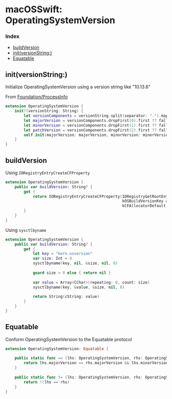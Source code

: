 # macOSSwift: OperatingSystemVersion

### Index

* [buildVersion](https://github.com/erikberglund/macOSSwift/blob/master/macOSSwift_OperatingSystemVersion.md#buildversion)
* [init(versionString:)](https://github.com/erikberglund/macOSSwift/blob/master/macOSSwift_OperatingSystemVersion.md#initialize-operatingsystemversion-using-a-version-string-like-10136)
* [Equatable](https://github.com/erikberglund/macOSSwift/blob/master/macOSSwift_OperatingSystemVersion.md#equatable)

## init(versionString:)

Initialize OperatingSystemVersion using a version string like "10.13.6"

From [Foundation/ProcessInfo](https://github.com/apple/swift-corelibs-foundation/blob/5ffa3c88dcfdc3db73a7fcd7f1ca27611f59a0ef/Foundation/ProcessInfo.swift#L142-L146)

```swift
extension OperatingSystemVersion {
    init?(versionString: String) {
        let versionComponents = versionString.split(separator: ".").map(String.init).compactMap({ Int($0) })
        let majorVersion = versionComponents.dropFirst(0).first ?? fallbackMajor
        let minorVersion = versionComponents.dropFirst(1).first ?? fallbackMinor
        let patchVersion = versionComponents.dropFirst(2).first ?? fallbackPatch
        self.init(majorVersion: majorVersion, minorVersion: minorVersion, patchVersion: patchVersion)
    }
}
```

## buildVersion

Using `IORegistryEntryCreateCFProperty`

```swift
extension OperatingSystemVersion {
    public var buildVersion: String? {
        get {
            return IORegistryEntryCreateCFProperty(IORegistryGetRootEntry(kIOMasterPortDefault),
                                                   kOSBuildVersionKey as CFString,
                                                   kCFAllocatorDefault, 0)?.takeRetainedValue() as? String
        }
    }
}
```

Using `sysctlbyname`

```swift
extension OperatingSystemVersion {
    public var buildVersion: String? {
        get {
            let key = "kern.osversion"
            var size: Int = 0
            sysctlbyname(key, nil, &size, nil, 0)
            
            guard size > 0 else { return nil }
            
            var value = Array<CChar>(repeating: 0, count: size)
            sysctlbyname(key, &value, &size, nil, 0)
            
            return String(cString: value)
        }
    }
}
```

## Equatable

Conform OperatingSystemVersion to the Equatable protocol

```swift
extension OperatingSystemVersion: Equatable {
    
    public static func == (lhs: OperatingSystemVersion, rhs: OperatingSystemVersion) -> Bool {
        return lhs.majorVersion == rhs.majorVersion && lhs.minorVersion == rhs.minorVersion && lhs.patchVersion == rhs.patchVersion
    }
    
    public static func != (lhs: OperatingSystemVersion, rhs: OperatingSystemVersion) -> Bool {
        return !(lhs == rhs)
    }
}
```